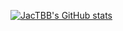 [![JacTBB's GitHub stats](https://github-readme-stats.vercel.app/api?username=jactbb&count_private=true&show_icons=true)](https://github.com/anuraghazra/github-readme-stats)
